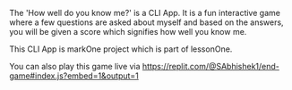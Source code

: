 The 'How well do you know me?' is a CLI App. 
It is a fun interactive game where a few questions are asked about myself and based on the answers, you will be given a score which signifies how well you know me.

This CLI App is markOne project which is part of lessonOne.

You can also play this game live via https://replit.com/@SAbhishek1/end-game#index.js?embed=1&output=1 
